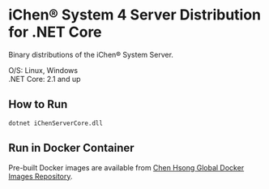 # iChen&reg; System 4 Server Distribution for .NET Core

Binary distributions of the iChen&reg; System Server.

O/S: Linux, Windows  
.NET Core: 2.1 and up

How to Run
----------

~~~
dotnet iChenServerCore.dll
~~~

Run in Docker Container
-----------------------

Pre-built Docker images are available from [Chen Hsong Global Docker Images Repository](https://hub.docker.com/r/chenhsong/ichen-server).

